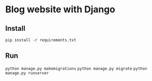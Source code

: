 # Blog website with Django

## Install

`pip install -r requirements.txt`

## Run

`python manage.py makemigrations`
`python manage.py migrate`
`python manage.py runserver`
